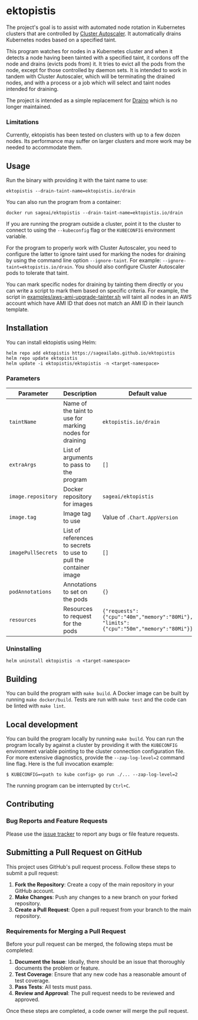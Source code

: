 # ektopistis

The project's goal is to assist with automated node rotation in Kubernetes
clusters that are controlled by
[Cluster Autoscaler](https://github.com/kubernetes/autoscaler/tree/master/cluster-autoscaler).
It automatically drains Kubernetes nodes based on a specified taint.

This program watches for nodes in a Kubernetes cluster and when it detects a
node having been tainted with a specified taint, it cordons off the node and
drains (evicts pods from) it.  It tries to evict all the pods from the
node, except for those controlled by daemon sets.   It is intended to work in
tandem with Cluster Autoscaler, which will be terminating the drained nodes, and
with a process or a job which will select and taint nodes intended for draining.

The project is intended as a simple replacement for
[Draino](https://github.com/planetlabs/draino) which is no longer maintained.

### Limitations

Currently, ektopistis has been tested on clusters with up to a few dozen nodes.
Its performance may suffer on larger clusters and more work may be needed to
accommodate them.

## Usage

Run the binary with providing it with the taint name to use:
```
ektopistis --drain-taint-name=ektopistis.io/drain
```
You can also run the program from a container:
```
docker run sageai/ektopistis --drain-taint-name=ektopistis.io/drain
```
If you are running the program outside a cluster, point it to the cluster to
connect to using the `--kubeconfig` flag or the `KUBECONFIG` environment
variable.

For the program to properly work with Cluster Autoscaler, you need to configure
the latter to ignore taint used for marking the nodes for draining by using the
command line option `--ignore-taint`.  For example:
`--ignore-taint=ektopistis.io/drain`.  You should also configure Cluster
Autoscaler pods to tolerate that taint.

You can mark specific nodes for draining by tainting them directly or you can
write a script to mark them based on specific criteria.  For example, the script
in [examples/aws-ami-upgrade-tainter.sh](examples/aws-ami-upgrade-tainter.sh)
will taint all nodes in an AWS account which have AMI ID that does not match an
AMI ID in their launch template.

## Installation

You can install ektopistis using Helm:

```
helm repo add ektopistis https://sageailabs.github.io/ektopistis
helm repo update ektopistis
helm update -i ektopistis/ektopistis -n <target-namespace>
```

### Parameters

| Parameter | Description | Default value |
|-----------|-------------|---------------|
| `taintName` | Name of the taint to use for marking nodes for draining   | `ektopistis.io/drain` |
| `extraArgs` | List of arguments to pass to the program | `[]` |
| `image.repository` | Docker repository for images | `sageai/ektopistis` |
| `image.tag` | Image tag to use | Value of `.Chart.AppVersion` |
| `imagePullSecrets` | List of references to secrets to use to pull the container image | `[]` |
| `podAnnotations` | Annotations to set on the pods | `{}` |
| `resources` | Resources to request for the pods | `{"requests":{"cpu":"40m","memory":"80Mi"}, "limits":{"cpu":"50m","memory":"80Mi"}}` |

### Uninstalling

```
helm uninstall ektopistis -n <target-namespace>
```

## Building

You can build the program with `make build`.  A Docker image can be built
by running `make docker/build`.  Tests are run with `make test` and the code can be
linted with `make lint`.

## Local development

You can build the program locally by running `make build`.
You can run the program locally by against a cluster by providing it with the
`KUBECONFIG` environment variable pointing to the cluster connection
configuration file.  For more extensive diagnostics, provide the
`--zap-log-level=2` command line flag. Here is the full invocation example:
```
$ KUBECONFIG=<path to kube config> go run ./... --zap-log-level=2
```
The running program can be interrupted by `Ctrl+C`.

## Contributing

### Bug Reports and Feature Requests

Please use the [issue tracker](https://github.com/sageailabs/ektopistis/issues)
to report any bugs or file feature requests.

## Submitting a Pull Request on GitHub

This project uses GitHub's pull request process. Follow these steps to submit a
pull request:

1. **Fork the Repository**: Create a copy of the main repository in your GitHub
   account.
1. **Make Changes**: Push any changes to a new branch on your forked repository.
1. **Create a Pull Request**: Open a pull request from your branch to the main
   repository.

### Requirements for Merging a Pull Request

Before your pull request can be merged, the following steps must be completed:

1. **Document the Issue**: Ideally, there should be an issue that thoroughly
   documents the problem or feature.
1. **Test Coverage**: Ensure that any new code has a reasonable amount of test
   coverage.
1. **Pass Tests**: All tests must pass.
1. **Review and Approval**: The pull request needs to be reviewed and approved.

Once these steps are completed, a code owner will merge the pull request.
